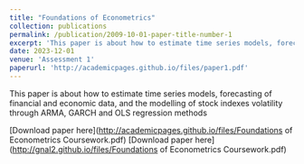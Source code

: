 ```yaml
---
title: "Foundations of Econometrics"
collection: publications
permalink: /publication/2009-10-01-paper-title-number-1
excerpt: 'This paper is about how to estimate time series models, forecasting of financial and economic data, and the modelling of stock indexes volatility through ARMA, GARCH and OLS regression methods'
date: 2023-12-01
venue: 'Assessment 1'
paperurl: 'http://academicpages.github.io/files/paper1.pdf'
---
```

This paper is about how to estimate time series models, forecasting of financial and economic data, and the modelling of stock indexes volatility through ARMA, GARCH and OLS regression methods

[Download paper here](http://academicpages.github.io/files/Foundations of Econometrics Coursework.pdf)
[Download paper here](http://gnal2.github.io/files/Foundations of Econometrics Coursework.pdf)
